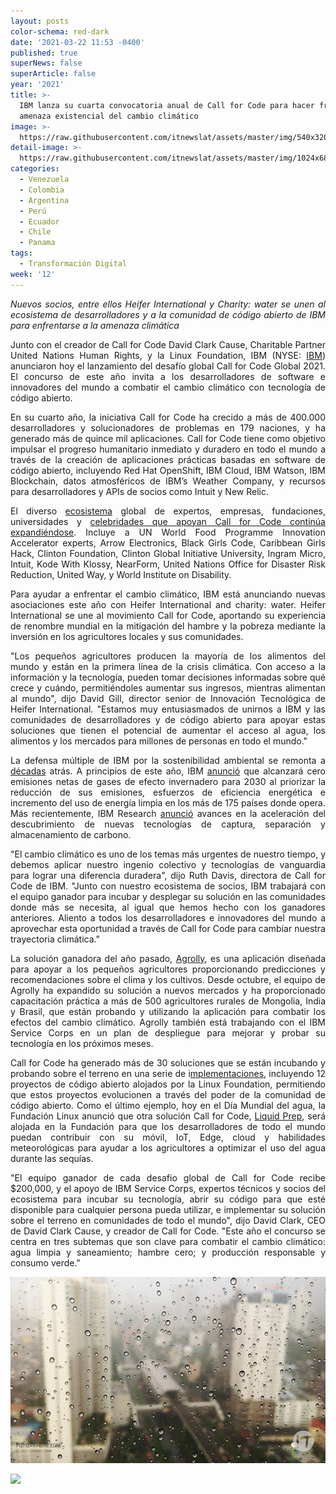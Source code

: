```yaml
---
layout: posts
color-schema: red-dark
date: '2021-03-22 11:53 -0400'
published: true
superNews: false
superArticle: false
year: '2021'
title: >-
  IBM lanza su cuarta convocatoria anual de Call for Code para hacer frente a la
  amenaza existencial del cambio climático
image: >-
  https://raw.githubusercontent.com/itnewslat/assets/master/img/540x320/Clima-p.jpg
detail-image: >-
  https://raw.githubusercontent.com/itnewslat/assets/master/img/1024x680/Clima-g.jpg
categories:
  - Venezuela
  - Colombia
  - Argentina
  - Perú
  - Ecuador
  - Chile
  - Panama
tags:
  - Transformación Digital
week: '12'
---
```

<p style="text-align: justify;"><em>Nuevos socios, entre ellos Heifer International y Charity: water se unen al ecosistema de desarrolladores y a la comunidad de código abierto de IBM para enfrentarse a la amenaza climática</em></p>
<p style="text-align: justify;">Junto con el creador de Call for Code David Clark Cause, Charitable Partner United Nations Human Rights, y la Linux Foundation, IBM (NYSE: <a href="https://www.ibm.com/investor">IBM</a>) anunciaron hoy el lanzamiento del desafío global Call for Code Global 2021. El concurso de este año invita a los desarrolladores de software e innovadores del mundo a combatir el cambio climático con tecnología de código abierto.</p>
<p style="text-align: justify;">En su cuarto año, la iniciativa Call for Code ha crecido a más de 400.000 desarrolladores y solucionadores de problemas en 179 naciones, y ha generado más de quince mil aplicaciones. Call for Code tiene como objetivo impulsar el progreso humanitario inmediato y duradero en todo el mundo a través de la creación de aplicaciones prácticas basadas en software de código abierto, incluyendo Red Hat OpenShift, IBM Cloud, IBM Watson, IBM Blockchain, datos atmosféricos de IBM’s Weather Company, y recursos para desarrolladores y APIs de socios como Intuit y New Relic.</p>
<p style="text-align: justify;">El diverso <a href="https://callforcode.org/ecosystem/">ecosistema</a> global de expertos, empresas, fundaciones, universidades y <a href="https://callforcode.org/celebrity-supporters/">celebridades que apoyan Call for Code continúa expandiéndose</a>. Incluye a UN World Food Programme Innovation Accelerator experts, Arrow Electronics, Black Girls Code, Caribbean Girls Hack, Clinton Foundation, Clinton Global Initiative University, Ingram Micro, Intuit, Kode With Klossy, NearForm, United Nations Office for Disaster Risk Reduction, United Way, y World Institute on Disability.</p>
<p style="text-align: justify;">Para ayudar a enfrentar el cambio climático, IBM está anunciando nuevas asociaciones este año con Heifer International and charity: water. Heifer International se une al movimiento Call for Code, aportando su experiencia de renombre mundial en la mitigación del hambre y la pobreza mediante la inversión en los agricultores locales y sus comunidades.</p>
<p style="text-align: justify;">"Los pequeños agricultores producen la mayoría de los alimentos del mundo y están en la primera línea de la crisis climática. Con acceso a la información y la tecnología, pueden tomar decisiones informadas sobre qué crece y cuándo, permitiéndoles aumentar sus ingresos, mientras alimentan al mundo", dijo David Gill, director senior de Innovación Tecnológica de Heifer International. "Estamos muy entusiasmados de unirnos a IBM y las comunidades de desarrolladores y de código abierto para apoyar estas soluciones que tienen el potencial de aumentar el acceso al agua, los alimentos y los mercados para millones de personas en todo el mundo."</p>
<p style="text-align: justify;">La defensa múltiple de IBM por la sostenibilidad ambiental se remonta a <a href="https://www.ibm.com/environment/">décadas</a> atrás. A principios de este año, IBM <a href="https://newsroom.ibm.com/2021-02-16-IBM-Commits-To-Net-Zero-Greenhouse-Gas-Emissions-By-2030">anunció</a> que alcanzará cero emisiones netas de gases de efecto invernadero para 2030 al priorizar la reducción de sus emisiones, esfuerzos de eficiencia energética e incremento del uso de energía limpia en los más de 175 países donde opera. Más recientemente, IBM Research <a href="https://www.ibm.com/blogs/research/2021/03/carbon-capture-separation-storage/">anunció</a> avances en la aceleración del descubrimiento de nuevas tecnologías de captura, separación y almacenamiento de carbono.</p>
<p style="text-align: justify;">"El cambio climático es uno de los temas más urgentes de nuestro tiempo, y debemos aplicar nuestro ingenio colectivo y tecnologías de vanguardia para lograr una diferencia duradera", dijo Ruth Davis, directora de Call for Code de IBM. "Junto con nuestro ecosistema de socios, IBM trabajará con el equipo ganador para incubar y desplegar su solución en las comunidades donde más se necesita, al igual que hemos hecho con los ganadores anteriores. Aliento a todos los desarrolladores e innovadores del mundo a aprovechar esta oportunidad a través de Call for Code para cambiar nuestra trayectoria climática."</p>
<p style="text-align: justify;">La solución ganadora del año pasado, <a href="https://developer.ibm.com/blogs/call-for-code-winner-agrolly-expands-to-new-countries/">Agrolly</a>, es una aplicación diseñada para apoyar a los pequeños agricultores proporcionando predicciones y recomendaciones sobre el clima y los cultivos. Desde octubre, el equipo de Agrolly ha expandido su solución a nuevos mercados y ha proporcionado capacitación práctica a más de 500 agricultores rurales de Mongolia, India y Brasil, que están probando y utilizando la aplicación para combatir los efectos del cambio climático. Agrolly también está trabajando con el IBM Service Corps en un plan de despliegue para mejorar y probar su tecnología en los próximos meses.</p>
<p style="text-align: justify;">Call for Code ha generado más de 30 soluciones que se están incubando y probando sobre el terreno en una serie de i<a href="https://developer.ibm.com/callforcode/solutions/deployments/">mplementaciones</a>, incluyendo 12 proyectos de código abierto alojados por la Linux Foundation, permitiendo que estos proyectos evolucionen a través del poder de la comunidad de código abierto. Como el último ejemplo, hoy en el Día Mundial del agua, la Fundación Linux anunció que otra solución Call for Code, <a href="https://www.linuxfoundation.org/en/blog/liquid-prep-intelligent-watering-solution-now-hosted-by-the-linux-foundation-as-a-call-for-code-project">Liquid Prep</a>, será alojada en la Fundación para que los desarrolladores de todo el mundo puedan contribuir con su móvil, IoT, Edge, cloud y habilidades meteorológicas para ayudar a los agricultores a optimizar el uso del agua durante las sequías.</p>
<p style="text-align: justify;">"El equipo ganador de cada desafio global de Call for Code recibe $200,000, y el apoyo de IBM Service Corps, expertos técnicos y socios del ecosistema para incubar su tecnología, abrir su código para que esté disponible para cualquier persona pueda utilizar, e implementar su solución sobre el terreno en comunidades de todo el mundo", dijo David Clark, CEO de David Clark Cause, y creador de Call for Code. "Este año el concurso se centra en tres subtemas que son clave para combatir el cambio climático: agua limpia y saneamiento; hambre cero; y producción responsable y consumo verde."</p>

![](https://raw.githubusercontent.com/itnewslat/assets/master/img/540x320/Clima-p.jpg)

<img src="https://tracker.metricool.com/c3po.jpg?hash=56f88a41e39ab42c063cc51676587a04"/>